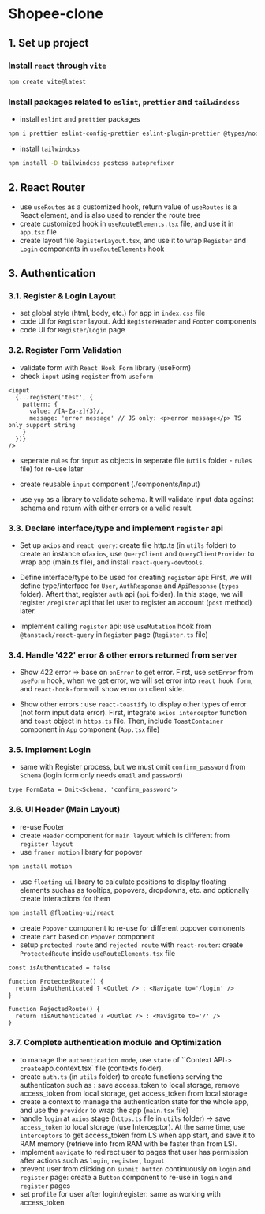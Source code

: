 # Shopee-clone

## 1. Set up project

### Install `react` through `vite`

```bash
npm create vite@latest
```

### Install packages related to `eslint`, `prettier` and `tailwindcss`

- install `eslint` and `prettier` packages

```bash
npm i prettier eslint-config-prettier eslint-plugin-prettier @types/node -D
```

- install `tailwindcss`

```bash
npm install -D tailwindcss postcss autoprefixer
```

## 2. React Router

- use `useRoutes` as a customized hook, return value of `useRoutes` is a React element, and is also used to render the route tree
- create customized hook in `useRouteElements.tsx` file, and use it in `app.tsx` file
- create layout file `RegisterLayout.tsx`, and use it to wrap `Register` and `Login` components in `useRouteElements` hook

## 3. Authentication

### 3.1. Register & Login Layout

- set global style (html, body, etc.) for app in `index.css` file
- code UI for `Register` layout. Add `RegisterHeader` and `Footer` components
- code UI for `Register`/`Login` page

### 3.2. Register Form Validation

- validate form with `React Hook Form` library (useForm)
- check `input` using `register` from `useform`

```tsx
<input
  {...register('test', {
    pattern: {
      value: /[A-Za-z]{3}/,
      message: 'error message' // JS only: <p>error message</p> TS only support string
    }
  })}
/>
```

- seperate `rules` for `input` as objects in seperate file (`utils` folder - `rules` file) for re-use later

- create reusable `input` component (./components/Input)

- use `yup` as a library to validate schema. It will validate input data against schema and return with either errors or a valid result.

### 3.3. Declare interface/type and implement `register` api

- Set up `axios` and `react query`: create file http.ts (in `utils` folder) to create an instance of`axios`, use `QueryClient` and `QueryClientProvider` to wrap app (main.ts file), and install `react-query-devtools`.

- Define interface/type to be used for creating `register` api: First, we will define type/interface for `User`, `AuthResponse` and `ApiResponse` (`types` folder). Aftert that, register `auth` api (`api` folder). In this stage, we will register `/register` api that let user to register an account (`post` method) later.

- Implement calling `register` api: use `useMutation` hook from `@tanstack/react-query` in `Register` page (`Register.ts` file)

### 3.4. Handle '422' error & other errors returned from server

- Show 422 error => base on `onError` to get error. First, use `setError` from `useForm` hook, when we get error, we will set error into `react hook form`, and `react-hook-form` will show error on client side.

- Show other errors : use `react-toastify` to display other types of error (not form input data error). First, integrate `axios interceptor` function and `toast` object in `https.ts` file. Then, include `ToastContainer` component in `App` component (`App.tsx` file)

### 3.5. Implement Login

- same with Register process, but we must omit `confirm_password` from `Schema` (login form only needs `email` and `password`)

```tsx
type FormData = Omit<Schema, 'confirm_password'>
```

### 3.6. UI Header (Main Layout)

- re-use Footer
- create `Header` component for `main layout` which is different from `register layout`
- use `framer motion` library for popover

```bash
npm install motion
```

- use `floating ui` library to calculate positions to display floating elements suchas as tooltips, popovers, dropdowns, etc. and optionally create interactions for them

```bash
npm install @floating-ui/react
```

- create `Popover` component to re-use for different popover comonents
- create `cart` based on `Popover` component
- setup `protected route` and `rejected route` with `react-router`: create `ProtectedRoute` inside `useRouteElements.tsx` file

```tsx
const isAuthenticated = false

function ProtectedRoute() {
  return isAuthenticated ? <Outlet /> : <Navigate to='/login' />
}

function RejectedRoute() {
  return !isAuthenticated ? <Outlet /> : <Navigate to='/' />
}
```

### 3.7. Complete authentication module and Optimization

- to manage the `authentication mode`, use `state` of ``Context API` -> create `app.context.tsx` file (contexts folder).
- create `auth.ts` (in `utils` folder) to create functions serving the authenticaton such as : save access_token to local storage, remove access_token from local storage, get access_token from local storage
- create a context to manage the authentication state for the whole app, and use the `provider` to wrap the app (`main.tsx` file)
- handle `login` at `axios` stage (`https.ts` file in `utils` folder) -> save `access_token` to local storage (use Interceptor). At the same time, use `interceptors` to get access_token from LS when app start, and save it to RAM memory (retrieve info from RAM with be faster than from LS).
- implement `navigate` to redirect user to pages that user has permission after actions such as `login`, `register`, `logout`
- prevent user from clicking on `submit button` continuously on `login` and `register` page: create a `Button` component to re-use in `login` and `register` pages
- set `profile` for user after login/register: same as working with access_token
